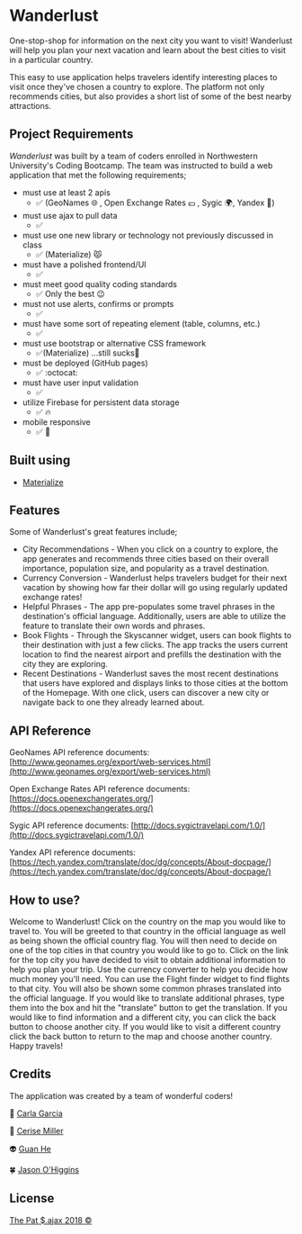 # Wanderlust
One-stop-shop for information on the next city you want to visit! Wanderlust will help you plan your next vacation and learn about the best cities to visit in a particular country. 

This easy to use application helps travelers identify interesting places to visit once they've chosen a country to explore. The platform not only recommends cities, but also provides a short list of some of the best nearby attractions. 

## Project Requirements
*Wanderlust* was built by a team of coders enrolled in Northwestern University's Coding Bootcamp. The team was instructed to build a web application that met the following requirements;
- must use at least 2 apis
  - :white_check_mark: (GeoNames :globe_with_meridians: , Open Exchange Rates :yen: , Sygic :earth_africa:, Yandex :memo:)
- must use ajax to pull data
   - :white_check_mark:
- must use one new library or technology not previously discussed in class
  - :white_check_mark: (Materialize) :pouting_cat:
- must have a polished frontend/UI
  - :white_check_mark:
- must meet good quality coding standards
  - :white_check_mark: Only the best :wink:
- must not use alerts, confirms or prompts
  - :white_check_mark:
- must have some sort of repeating element (table, columns, etc.)
  - :white_check_mark:
- must use bootstrap or alternative CSS framework
  - :white_check_mark:(Materialize) ...still sucks:poop:
- must be deployed (GitHub pages)
  - :white_check_mark: :octocat:
- must have user input validation
  - :white_check_mark:
- utilize Firebase for persistent data storage
  - :white_check_mark: :fire:
- mobile responsive
  - :white_check_mark: :iphone:



## Built using
- [Materialize](http://materializecss.com/)

## Features
Some of Wanderlust's great features include;
- City Recommendations - When you click on a country to explore, the app generates and recommends three cities based on their overall importance, population size, and popularity as a travel destination.
- Currency Conversion - Wanderlust helps travelers budget for their next vacation by showing how far their dollar will go using regularly updated exchange rates!
- Helpful Phrases - The app pre-populates some travel phrases in the destination's official language. Additionally, users are able to utilize the feature to translate their own words and phrases.
- Book Flights - Through the Skyscanner widget, users can book flights to their destination with just a few clicks. The app tracks the users current location to find the nearest airport and prefills the destination with the city they are exploring. 
- Recent Destinations - Wanderlust saves the most recent destinations that users have explored and displays links to those cities at the bottom of the Homepage. With one click, users can discover a new city or navigate back to one they already learned about. 

## API Reference
GeoNames API reference documents:
[http://www.geonames.org/export/web-services.html](http://www.geonames.org/export/web-services.html)

Open Exchange Rates API reference documents: 
[https://docs.openexchangerates.org/](https://docs.openexchangerates.org/)

Sygic API reference documents:
[http://docs.sygictravelapi.com/1.0/](http://docs.sygictravelapi.com/1.0/)

Yandex API reference documents:
[https://tech.yandex.com/translate/doc/dg/concepts/About-docpage/](https://tech.yandex.com/translate/doc/dg/concepts/About-docpage/)

## How to use?
Welcome to Wanderlust! Click on the country on the map you would like to travel to. You will be greeted to that country in the official language as well as being shown the official country flag. You will then need to decide on one of the top cities in that country you would like to go to. Click on the link for the top city you have decided to visit to obtain additional information to help you plan your trip. Use the currency converter to help you decide how much money you'll need. You can use the Flight finder widget to find flights to that city. You will also be shown some common phrases translated into the official language. If you would like to translate additional phrases, type them into the box and hit the "translate" button to get the translation. If you would like to find information and a different city, you can click the back button to choose another city. If you would like to visit a different country click the back button to return to the map and choose another country. Happy travels! 

## Credits
The application was created by a team of wonderful coders!

:ghost: [Carla Garcia](https://github.com/carladdg)

:beer: [Cerise Miller](https://github.com/cerisemiller)

:alien: [Guan He](https://github.com/heguanelvis)

:four_leaf_clover: [Jason O'Higgins](https://github.com/JasonOHiggins)

## License
[The Pat $.ajax 2018 ©](https://github.com/patsajax/wanderlust/tree/master)
